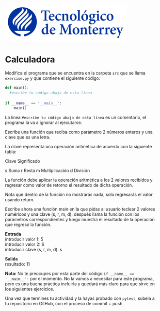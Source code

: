 ![Tec de Monterrey](../../images/logotecmty.png)
# Calculadora

Modifica el programa que se encuentra en la carpeta `src` que se llama `exercise.py` y que contiene el siguiente código:

```python
def main():
  #escribe tu código abajo de esta línea

if __name__ == '__main__':
    main()
```

La línea `#escribe tu código abajo de esta línea` es un comentario, el programa la va a ignorar al ejecutarse.

Escribe una función que reciba como parámetro 2 números enteros y una clave que es una letra.

La clave representa una operación aritmética de acuerdo con la siguiente tabla:

Clave Significado

s        Suma
r        Resta
m       Multiplicación
d        División

La función debe aplicar la operación aritmética a los 2 valores recibidos y regresar como valor de retorno el resultado de dicha operación.

Nota que dentro de la función no mostrarás nada, solo regresarás el valor usando return.

 

Escribe ahora una función main en la que pidas al usuario teclear 2 valores numéricos y una clave (s, r, m, d), después llama la función con los parámetros correspondientes y luego muestra el resultado de la operación que regresó la función.

**Entrada**
<br>introducir valor 1: 5
<br>introducir valor 2: 6
<br>introducir clave  (s, r, m, d): s

**Salida**
<br>resultado: 11

**Nota:** No te preocupes por esta parte del código `if __name__ == '__main__':` por el momento. No la vamos a necesitar para este programa, pero es una buena práctica incluirla y quedará más claro para que sirve en los siguientes ejercicios.

Una vez que termines tu actividad y la hayas probado con `pytest`, subela a tu repositorio en GitHub, con el proceso de commit + push.
